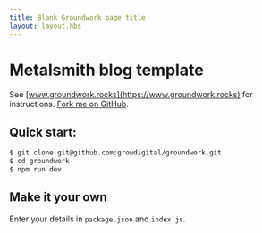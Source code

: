 ```yaml
---
title: Blank Groundwork page title
layout: layout.hbs
---
```


# Metalsmith blog template

See [www.groundwork.rocks](https://www.groundwork.rocks) for instructions. [Fork me on GitHub](https://github.com/growdigital/groundwork).

## Quick start:

```bash
$ git clone git@github.com:growdigital/groundwork.git
$ cd groundwork
$ npm run dev
```

## Make it your own

Enter your details in `package.json` and `index.js`.
